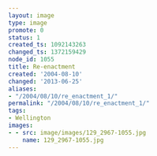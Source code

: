 ```yaml
---
layout: image
type: image
promote: 0
status: 1
created_ts: 1092143263
changed_ts: 1372159429
node_id: 1055
title: Re-enactment
created: '2004-08-10'
changed: '2013-06-25'
aliases:
- "/2004/08/10/re_enactment_1/"
permalink: "/2004/08/10/re_enactment_1/"
tags:
- Wellington
images:
- - src: image/images/129_2967-1055.jpg
    name: 129_2967-1055.jpg
---
```


